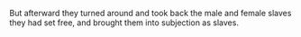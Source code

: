 But afterward they turned around and took back the male and female slaves they had set free, and brought them into subjection as slaves.
